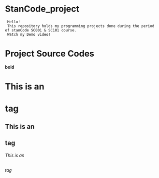 # StanCode_project
     Hello! 
     This repository holds my programming projects done during the period of stanCode SC001 & SC101 course.
     Watch my Demo video!
     
# Project Source Codes






**bold**

# This is an <h1> tag

## This is an <h2> tag

###### This is an <h6> tag
